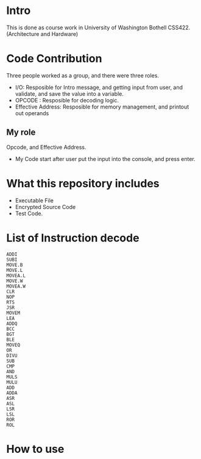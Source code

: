 # Intro
This is done as course work in University of Washington Bothell CSS422. (Architecture and Hardware)

# Code Contribution
Three people worked as a group, and there were three roles.
- I/O: Resposible for Intro message, and getting input from user, and validate, and save the value into a variable.
- OPCODE : Resposible for decoding logic.
- Effective Address: Resposible for memory management, and printout out operands

## My role
Opcode, and Effective Address.
- My Code start after user put the input into the console, and press enter.

# What this repository includes
- Executable File
- Encrypted Source Code
- Test Code.

# List of Instruction decode
```
ADDI         
SUBI          
MOVE.B
MOVE.L
MOVEA.L
MOVE.W
MOVEA.W
CLR
NOP
RTS
JSR
MOVEM
LEA
ADDQ
BCC
BGT
BLE
MOVEQ
OR
DIVU
SUB
CMP
AND
MULS
MULU
ADD
ADDA
ASR
ASL
LSR
LSL
ROR
ROL
```

# How to use